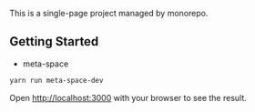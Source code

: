 This is a single-page project managed by monorepo.

## Getting Started

- meta-space

```bash
yarn run meta-space-dev
```

Open [http://localhost:3000](http://localhost:3000) with your browser to see the result.

